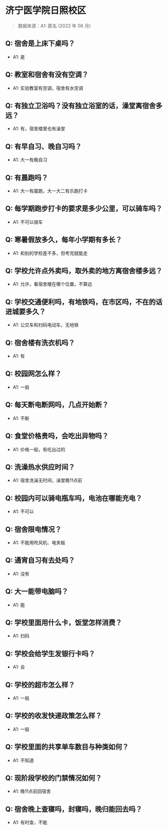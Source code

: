 # 济宁医学院日照校区

> 数据来源：A1: 匿名 (2022 年 06 月)

## Q: 宿舍是上床下桌吗？

- A1: 是

## Q: 教室和宿舍有没有空调？

- A1: 实验教室有空调，宿舍有水空调

## Q: 有独立卫浴吗？没有独立浴室的话，澡堂离宿舍多远？

- A1: 有，宿舍楼里也有澡堂

## Q: 有早自习、晚自习吗？

- A1: 大一有晚自习

## Q: 有晨跑吗？

- A1: 大一有晨跑，大一大二有乐跑打卡

## Q: 每学期跑步打卡的要求是多少公里，可以骑车吗？

- A1: 不可以骑车

## Q: 寒暑假放多久，每年小学期有多长？

- A1: 和别的学校差不多，但考完就能走

## Q: 学校允许点外卖吗，取外卖的地方离宿舍楼多远？

- A1: 允许，看宿舍楼在哪个位置，不算远

## Q: 学校交通便利吗，有地铁吗，在市区吗，不在的话进城要多久？

- A1: 公交车和扫码电动车，无地铁

## Q: 宿舍楼有洗衣机吗？

- A1: 有

## Q: 校园网怎么样？

- A1: 一般

## Q: 每天断电断网吗，几点开始断？

- A1: 不断

## Q: 食堂价格贵吗，会吃出异物吗？

- A1: 价格一般，有吃出过的

## Q: 洗澡热水供应时间？

- A1: 宿舍洗澡无时间，澡堂晚11点前

## Q: 校园内可以骑电瓶车吗，电池在哪能充电？

- A1: 不可以

## Q: 宿舍限电情况？

- A1: 不能用吹风机、电夹板

## Q: 通宵自习有去处吗？

- A1: 没有

## Q: 大一能带电脑吗？

- A1: 能

## Q: 学校里面用什么卡，饭堂怎样消费？

- A1: 扫码

## Q: 学校会给学生发银行卡吗？

- A1: 会

## Q: 学校的超市怎么样？

- A1: 一般

## Q: 学校的收发快递政策怎么样？

- A1: 一般

## Q: 学校里面的共享单车数目与种类如何？

- A1: 不知道

## Q: 现阶段学校的门禁情况如何？

- A1: 晚11点前回宿舍

## Q: 宿舍晚上查寝吗，封寝吗，晚归能回去吗？

- A1: 有时查，不能

